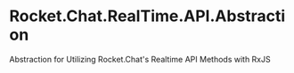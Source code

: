 # Rocket.Chat.RealTime.API.Abstraction
Abstraction for Utilizing Rocket.Chat's Realtime API Methods with RxJS
